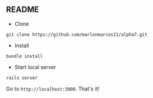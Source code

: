 ## README

* Clone

```
git clone https://github.com/marlonmarcos21/alpha7.git
```

* Install

```
bundle install
```

* Start local server

```
rails server
```

Go to `http://localhost:3000`. That's it!
